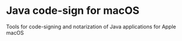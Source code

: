 # Java code-sign for macOS
Tools for code-signing and notarization of Java applications for Apple macOS
